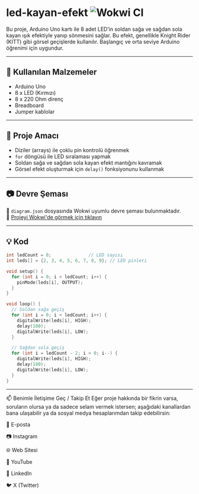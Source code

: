 # led-kayan-efekt ![Wokwi CI](https://github.com/robotdevre/karasimsek/actions/workflows/wokwi.yml/badge.svg)

Bu proje, Arduino Uno kartı ile 8 adet LED’in soldan sağa ve sağdan sola kayan ışık efektiyle yanıp sönmesini sağlar. Bu efekt, genellikle Knight Rider (KITT) gibi görsel geçişlerde kullanılır. Başlangıç ve orta seviye Arduino öğrenimi için uygundur.

---

## 🔧 Kullanılan Malzemeler

- Arduino Uno  
- 8 x LED (Kırmızı)  
- 8 x 220 Ohm direnç  
- Breadboard  
- Jumper kablolar  

---

## 🎯 Proje Amacı

- Diziler (arrays) ile çoklu pin kontrolü öğrenmek  
- `for` döngüsü ile LED sıralaması yapmak  
- Soldan sağa ve sağdan sola kayan efekt mantığını kavramak  
- Görsel efekt oluşturmak için `delay()` fonksiyonunu kullanmak  

---

## 📷 Devre Şeması

📁 `diagram.json` dosyasında Wokwi uyumlu devre şeması bulunmaktadır.  
🔗 [Projeyi Wokwi'de görmek için tıklayın](https://wokwi.com/projects/426609331783848961)

---

## 💡 Kod

```cpp
int ledCount = 8;              // LED sayısı
int leds[] = {2, 3, 4, 5, 6, 7, 8, 9}; // LED pinleri

void setup() {
  for (int i = 0; i < ledCount; i++) {
    pinMode(leds[i], OUTPUT);
  }
}

void loop() {
  // Soldan sağa geçiş
  for (int i = 0; i < ledCount; i++) {
    digitalWrite(leds[i], HIGH);
    delay(100);
    digitalWrite(leds[i], LOW);
  }

  // Sağdan sola geçiş
  for (int i = ledCount - 2; i > 0; i--) {
    digitalWrite(leds[i], HIGH);
    delay(100);
    digitalWrite(leds[i], LOW);
  }
}
``` 
---

📫 Benimle İletişime Geç / Takip Et
Eğer proje hakkında bir fikrin varsa, soruların olursa ya da sadece selam vermek istersen; aşağıdaki kanallardan bana ulaşabilir ya da sosyal medya hesaplarımdan takip edebilirsin:

📧 E-posta

📷 Instagram

🌐 Web Sitesi

🎥 YouTube

💼 LinkedIn

🐦 X (Twitter)
